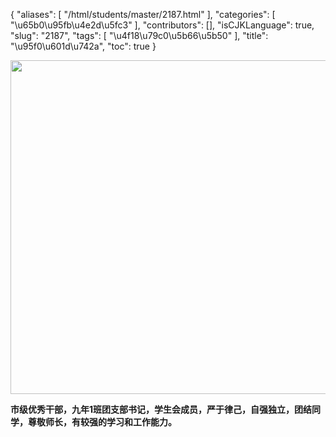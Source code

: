 {
    "aliases": [
        "/html/students/master/2187.html"
    ],
    "categories": [
        "\u65b0\u95fb\u4e2d\u5fc3"
    ],
    "contributors": [],
    "isCJKLanguage": true,
    "slug": "2187",
    "tags": [
        "\u4f18\u79c0\u5b66\u5b50"
    ],
    "title": "\u95f0\u601d\u742a",
    "toc": true
}


<img
    src="https://cdn.tfls.online/mirror/full/8187ee920e3b4a63664a9aa9419ccb5de794f935.jpg"
    style="display:block;margin-left:auto;margin-right:auto;"
    decoding="async"
    fetchpriority="auto"
    loading="lazy"
    height="534"
    width="800"
/>




   






**市级优秀干部，九年1班团支部书记，学生会成员，严于律己，自强独立，团结同学，尊敬师长，有较强的学习和工作能力。**




   




